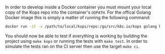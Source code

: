 In order to develop inside a Docker container you must mount your local copy of 
the Kops repo into the container's `GOPATH`. For the offical Golang Docker 
image this is simply a matter of running the following command:

```bash
docker run -it -v /path/to/local/kops/repo:/go/src/k8s.io/kops golang bash
```

You should now be able to test if everything is working by building the project 
using `make kops` or running the tests with `make test`. In order to simulate 
the tests ran on the CI server then use the target `make ci`.
